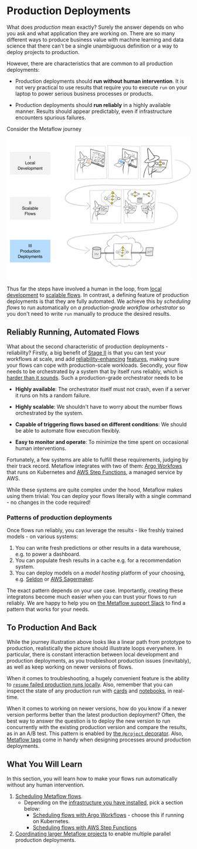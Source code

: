 
# Production Deployments

What does *production* mean exactly? Surely the answer depends on who you ask and what application they are working on. There are so many different
ways to produce business value with machine learning and data science that there can't be a single unambiguous definition or a way to deploy
projects to production.

However, there are characteristics that are common to all production deployments:

 - Production deployments should **run without human intervention**. It is not very practical to use results that require you to execute `run`
 on your laptop to power serious business processes or products.

 - Production deployments should **run reliably** in a highly available manner. Results should appear predictably, even if infrastructure encounters spurious failures.

Consider the Metaflow journey

![](/assets/intro-cartoon-3.svg)

Thus far the steps have involved a human in the loop, from [local development](/metaflow/introduction) to [scalable flows](/scaling/introduction).
In contrast, a defining feature of production deployments is that they are fully automated. We achieve this by *scheduling flows* to run automatically on
*a production-grade workflow orhestrator* so you don't need to write `run` manually to produce the desired results.

## Reliably Running, Automated Flows

What about the second characteristic of production deployments - reliability? Firstly, a big benefit of [Stage II](/scaling/introduction) is that you can
test your workflows at scale, and add [reliability-enhancing](/scaling/failures) [features](/scaling/dependencies), making sure your flows can cope with
production-scale workloads. Secondly, your flow needs to be orchestrated by a system that by itself runs reliably, which is [harder than it sounds](https://netflixtechblog.com/unbundling-data-science-workflows-with-metaflow-and-aws-step-functions-d454780c6280). Such a production-grade orchestrator needs to be

 - **Highly available**: The orchestrator itself must not crash, even if a server it runs on hits a random failure.

 - **Highly scalable**: We shouldn't have to worry about the number flows orchestrated by the system.

 - **Capable of triggering flows based on different conditions**: We should be able to automate flow execution flexibly.

 - **Easy to monitor and operate**: To minimize the time spent on occasional human interventions.

Fortunately, a few systems are able to fulfill these requirements, judging by their track record. Metaflow integrates with two of them:
[Argo Workfows](https://argoproj.github.io/argo-workflows/) that runs on Kubernetes and [AWS Step Functions](https://aws.amazon.com/step-functions/),
a managed service by AWS.

While these systems are quite complex under the hood, Metaflow makes using them trivial:
You can deploy your flows literally with a single command - no changes in the code required!

### Patterns of production deployments

Once flows run reliably, you can leverage the results - like freshly trained models - on various systems:

1. You can write fresh predictions or other results in a data warehouse, e.g. to power a dashboard.
2. You can populate fresh results in a cache e.g. for a recommendation system.
3. You can deploy models on a *model hosting* platform of your choosing, e.g. [Seldon](https://www.seldon.io/) or [AWS Sagermaker](https://docs.aws.amazon.com/sagemaker/latest/dg/how-it-works-deployment.html).

The exact pattern depends on your use case. Importantly, creating these integratons become much easier when you can trust your flows to run reliably. We are happy to help
you on [the Metaflow support Slack](http://slack.outerbounds.co) to find a pattern that works for your needs.

## To Production And Back

While the journey illustration above looks like a linear path from prototype to production, realistically the picture should illustrate loops everywhere. In particular, there is
constant interaction between local development and production deployments, as you troubleshoot production issues (inevitably), as well as keep working on newer versions of flows. 

When it comes to troubleshooting, a hugely convenient feature is the ability to [`resume` failed production runs locally](/metaflow/debugging#reproducing-production-issues-locally).
Also, remember that you can inspect the state of any production run with [cards](/metaflow/visualizing-results) and [notebooks](/metaflow/client), in real-time.

When it comes to working on newer versions, how do you know if a newer version performs better than the latest production deployment? Often, the best way to answer the question is
to deploy the new version to run concurrently with the existing production version and compare the results, as in an A/B test.
This pattern is enabled by [the `@project` decorator](coordinating-larger-metaflow-projects). Also, [Metaflow tags](https://outerbounds.com/blog/five-ways-to-use-the-new-metaflow-tags/)
come in handy when designing processes around production deployments.

## What You Will Learn

In this section, you will learn how to make your flows run automatically without any human intervention. 

1. [Scheduling Metaflow flows](/production/scheduling-metaflow-flows/introduction).
   - Depending on the [infrastructure you have installed](/getting-started/infrastructure), pick a section below:
      - [Scheduling flows with Argo Workflows](/production/scheduling-metaflow-flows/scheduling-with-argo-workflows) - choose this if running on Kubernetes.
      - [Scheduling flows with AWS Step Functions](/production/scheduling-metaflow-flows/scheduling-with-aws-step-functions)
 2. [Coordinating larger Metaflow projects](/production/coordinating-larger-metaflow-projects) to enable multiple parallel production deployments.

